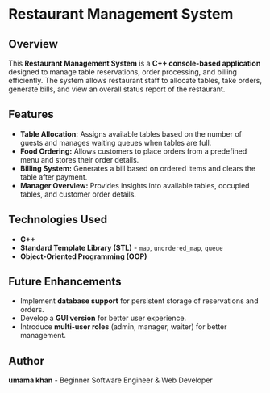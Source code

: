 # Restaurant Management System

## Overview
This **Restaurant Management System** is a **C++ console-based application** designed to manage table reservations, order processing, and billing efficiently. The system allows restaurant staff to allocate tables, take orders, generate bills, and view an overall status report of the restaurant.

## Features
- **Table Allocation:** Assigns available tables based on the number of guests and manages waiting queues when tables are full.
- **Food Ordering:** Allows customers to place orders from a predefined menu and stores their order details.
- **Billing System:** Generates a bill based on ordered items and clears the table after payment.
- **Manager Overview:** Provides insights into available tables, occupied tables, and customer order details.

## Technologies Used
- **C++**
- **Standard Template Library (STL)** - `map`, `unordered_map`, `queue`
- **Object-Oriented Programming (OOP)**

## Future Enhancements
- Implement **database support** for persistent storage of reservations and orders.
- Develop a **GUI version** for better user experience.
- Introduce **multi-user roles** (admin, manager, waiter) for better management.

## Author
**umama khan** - Beginner Software Engineer & Web Developer
